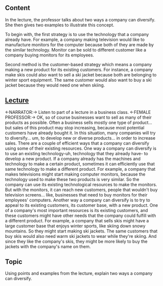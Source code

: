 ## Content
In the lecture, the professor talks about two ways a company can diversify. She then gives two examples to illustrate this concept. 

To begin with, the first strategy is to use the technology that a company already have. For example, a company making television would like to manufacture monitors for the computer because both of they are made by the similar technology. Monitor can be sold to different customer like a company buying monitors for its employees.

Second method is the customer-based strategy which means a company making a new product for its existing customers. For instance, a company make skis could also want to sell a ski jacket because both are belonging to winter sport equipment. The same customer would also want to buy a ski jacket because they would need one when skiing.

## [Lecture](https://img.kmf.com/toefl/listening/audio/117cea4dd1a1bccd98bd6b97a2ec776a.mp3)
<-NARRATOR:-> Listen to part of a lecture in a business class.
<-FEMALE PROFESSOR:-> OK, so of course businesses want to sell as many of their products as possible.
Often a business sells mostly one type of product...
but sales of this product may stop increasing,
because most potential customers have already bought it.
In this situation, many companies will try to diversify...
um, to develop new or diverse products...
in order to increase sales.
There are a couple of efficient ways that a company can diversify using some of their existing resources.
One way a company can diversify is to use an existing technology-uh,
technology that they already have-
to develop a new product.
If a company already has the machines and technology to make a certain product,
sometimes it can efficiently use that same technology to make a different product.
For example, a company that makes televisions might start making computer monitors,
because the technology used to make these two products is very similar.
So the company can use its existing technological resources to make the monitors.
But with the monitors, it can reach new customers,
people that wouldn't buy television screens...
like, businesses that need to buy monitors for their employees' computers.
Another way a company can diversify is to try to appeal to its existing customers,
its customer base,
with a new product.
One of a company's most important resources is its existing customers,
and these customers might have other needs that the company could fulfill with a different product.
For example, a company that sells skis
might have a large customer base that enjoys winter sports,
like skiing down snowy mountains.
So they might start making ski jackets.
The same customers that buy skis would also need warm ski jackets to wear while they're skiing.
And since they like the company's skis,
they might be more likely to buy the jackets with the company's name on them.

## Topic
Using points and examples from the lecture, explain two ways a company can diversify.